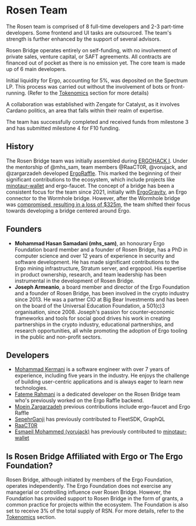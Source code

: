 # Rosen Team

The Rosen team is comprised of 8 full-time developers and 2-3 part-time developers. Some frontend and UI tasks are outsourced. The team's strength is further enhanced by the support of several advisors.

Rosen Bridge operates entirely on self-funding, with no involvement of private sales, venture capital, or SAFT agreements. All contracts are financed out of pocket as there is no emission yet. The core team is made up of 6 main developers.

Initial liquidity for Ergo, accounting for 5%, was deposited on the Spectrum LP. This process was carried out without the involvement of bots or front-running. (Refer to the [Tokenomics](rosen-tokenomics.md) section for more details)

A collaboration was established with Zengate for Catalyst, as it involves Cardano politics, an area that falls within their realm of expertise.

The team has successfully completed and received funds from milestone 3 and has submitted milestone 4 for F10 funding.

## History

The Rosen Bridge team was initially assembled during [ERGOHACK I](https://docs.ergoplatform.com/events/ergohack/#ergohack-i). Under the mentorship of @mhs_sam, team members @RaaCT0R, @vorujack, and @zargarzadeh developed [ErgoRaffle](ergoraffle.md). This marked the beginning of their significant contributions to the ecosystem, which include projects like [minotaur-wallet](wallets.md) and ergo-faucet. The concept of a bridge has been a consistent focus for the team since 2021, initially with [ErgoGravity](https://github.com/ErgoGravity), an Ergo connector to the Wormhole bridge. However, after the Wormhole bridge was [compromised, resulting in a loss of $325m](https://www.theverge.com/2022/2/3/22916111/wormhole-hack-github-error-325-million-theft-ethereum-solana), the team shifted their focus towards developing a bridge centered around Ergo.

## Founders

- **Mohammad Hasan Samadani (mhs_sam)**, an honourary Ergo Foundation board member and a founder of Rosen Bridge, has a PhD in computer science and over 12 years of experience in security and software development. He has made significant contributions to the Ergo mining infrastructure, Stratum server, and ergopool. His expertise in product ownership, research, and team leadership has been instrumental in the development of Rosen Bridge.
- **Joseph Armeanio**, a board member and director of the Ergo Foundation and a founder of Rosen Bridge, has been involved in the crypto industry since 2013. He was a partner CIO at Big Bear Investments and has been on the board of the Universal Education Foundation, a 501(c)3 organisation, since 2008. Joseph's passion for counter-economic frameworks and tools for social good drives his work in creating partnerships in the crypto industry, educational partnerships, and research opportunities, all while promoting the adoption of Ergo tooling in the public and non-profit sectors.

## Developers

- [Mohammad Kermani](https://github.com/mkermani144) is a software engineer with over 7 years of experience, including five years in the industry. He enjoys the challenge of building user-centric applications and is always eager to learn new technologies.
- [Fateme Rahmani](https://github.com/fatemeh-ra) is a dedicated developer on the Rosen Bridge team who's previously worked on the Ergo Raffle backend.
- [Moein Zargarzadeh](https://github.com/zargarzadehm) previous contributions include ergo-faucet and Ergo Raffle
- [SepehrGanji](https://github.com/SepehrGanji) has previously contributed to FleetSDK, GraphQL
- [RaaCT0R](https://github.com/RaaCT0R)
- [Esmaeil Mohammed (vorujack)](https://github.com/vorujack) has previously contributed to [minotaur-wallet](https://github.com/minotaur-ergo/minotaur-wallet)

## Is Rosen Bridge Affiliated with Ergo or The Ergo Foundation?

Rosen Bridge, although initiated by members of the Ergo Foundation, operates independently. The Ergo Foundation does not exercise any managerial or controlling influence over Rosen Bridge. However, the Foundation has provided support to Rosen Bridge in the form of grants, a common practice for projects within the ecosystem. The Foundation is also set to receive 3% of the total supply of RSN. For more details, refer to the [Tokenomics](rosen-tokenomics.md) section.
